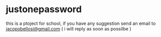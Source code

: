 # justonepassword
this is a ptoject for school, if you have any suggestion send an email to jacopobellosi@gmail.com ( i will reply as soon as possilbe )
